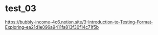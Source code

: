 # test_03
https://bubbly-income-4c6.notion.site/3-Introduction-to-Testing-Format-Exploring-ea21d1e096a9411fa813f30f14c71f5b
